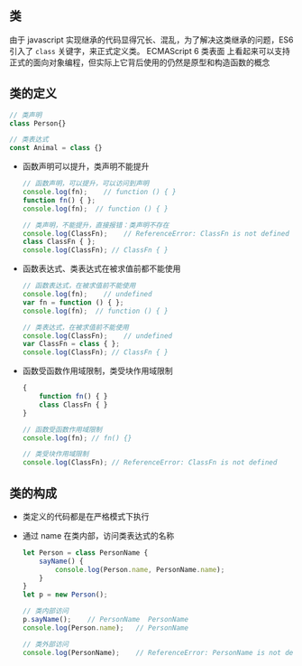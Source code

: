 ## 类

由于 javascript 实现继承的代码显得冗长、混乱，为了解决这类继承的问题，ES6 引入了 `class` 关键字，来正式定义类。
ECMAScript 6 类表面 上看起来可以支持正式的面向对象编程，但实际上它背后使用的仍然是原型和构造函数的概念



## 类的定义

```js
// 类声明
class Person{}

// 类表达式
const Animal = class {}
```



+ 函数声明可以提升，类声明不能提升

  ```js
  // 函数声明，可以提升，可以访问到声明
  console.log(fn);    // function () { }
  function fn() { };
  console.log(fn);	// function () { }
  ```

  ```js
  // 类声明，不能提升，直接报错：类声明不存在
  console.log(ClassFn);    // ReferenceError: ClassFn is not defined
  class ClassFn { };
  console.log(ClassFn);	// ClassFn { }
  ```

+ 函数表达式、类表达式在被求值前都不能使用

  ```js
  // 函数表达式，在被求值前不能使用
  console.log(fn);    // undefined
  var fn = function () { };
  console.log(fn);	// function () { }
  ```

  ```js
  // 类表达式，在被求值前不能使用
  console.log(ClassFn);    // undefined
  var ClassFn = class { };
  console.log(ClassFn);	// ClassFn { }
  ```

+ 函数受函数作用域限制，类受块作用域限制

  ```js
  {
      function fn() { }
      class ClassFn { }
  }
  
  // 函数受函数作用域限制
  console.log(fn); // fn() {} 
  
  // 类受块作用域限制
  console.log(ClassFn); // ReferenceError: ClassFn is not defined
  ```

  

## 类的构成

+ 类定义的代码都是在严格模式下执行

+ 通过 name 在类内部，访问类表达式的名称

  ```js
  let Person = class PersonName {
      sayName() {
          console.log(Person.name, PersonName.name);
      }
  }
  let p = new Person();
  
  // 类内部访问
  p.sayName();    // PersonName  PersonName
  console.log(Person.name);   // PersonName
  
  // 类外部访问
  console.log(PersonName);    // ReferenceError: PersonName is not defined
  ```

  